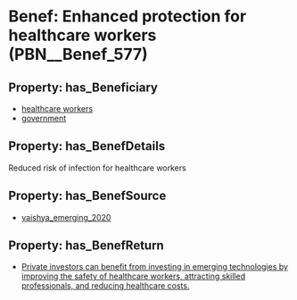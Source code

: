 # Benef: __Enhanced protection for healthcare workers__ (PBN__Benef_577)

## Property: has_Beneficiary

* [healthcare workers](../Stakeholder/PBN__Stakeholder_68)
* [government](../Stakeholder/PBN__Stakeholder_73)

## Property: has_BenefDetails

Reduced risk of infection for healthcare workers

## Property: has_BenefSource

* [vaishya_emerging_2020](../Article/PBN__Article_116)

## Property: has_BenefReturn

* [Private investors can benefit from investing in emerging technologies by improving the safety of healthcare workers, attracting skilled professionals, and reducing healthcare costs.](../BenefReturn/PBN__BenefReturn_630)

